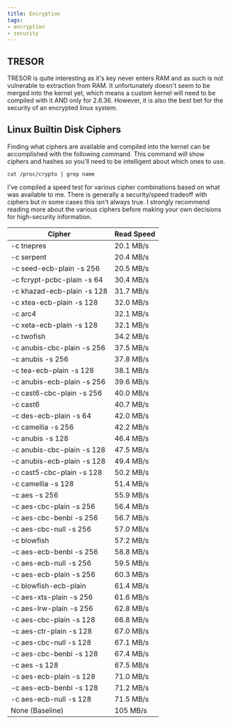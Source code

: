 ```yaml
---
title: Encryption
tags:
- encryption
- security
---
```


## TRESOR

TRESOR is quite interesting as it's key never enters RAM and as such is not
vulnerable to extraction from RAM. It unfortunately doesn't seem to be merged
into the kernel yet, which means a custom kernel will need to be compiled with
it AND only for 2.6.36. However, it is also the best bet for the security of an
encrypted linux system.

## Linux Builtin Disk Ciphers

Finding what ciphers are available and compiled into the kernel can be
accomplished with the following command. This command will show ciphers and
hashes so you'll need to be intelligent about which ones to use.

```
cat /proc/crypto | grep name
```

I've compiled a speed test for various cipher combinations based on what was
available to me. There is generally a security/speed tradeoff with ciphers but
in some cases this isn't always true. I strongly recommend reading more about
the various ciphers before making your own decisions for high-security
information.

| Cipher                     | Read Speed |
| -------------------------- | ---------- |
| -c tnepres                 | 20.1 MB/s  |
| -c serpent                 | 20.4 MB/s  |
| -c seed-ecb-plain -s 256   | 20.5 MB/s  |
| -c fcrypt-pcbc-plain -s 64 | 30.4 MB/s  |
| -c khazad-ecb-plain -s 128 | 31.7 MB/s  |
| -c xtea-ecb-plain -s 128   | 32.0 MB/s  |
| -c arc4                    | 32.1 MB/s  |
| -c xeta-ecb-plain -s 128   | 32.1 MB/s  |
| -c twofish                 | 34.2 MB/s  |
| -c anubis-cbc-plain -s 256 | 37.5 MB/s  |
| -c anubis -s 256           | 37.8 MB/s  |
| -c tea-ecb-plain -s 128    | 38.1 MB/s  |
| -c anubis-ecb-plain -s 256 | 39.6 MB/s  |
| -c cast6-cbc-plain -s 256  | 40.0 MB/s  |
| -c cast6                   | 40.7 MB/s  |
| -c des-ecb-plain -s 64     | 42.0 MB/s  |
| -c camellia -s 256         | 42.2 MB/s  |
| -c anubis -s 128           | 46.4 MB/s  |
| -c anubis-cbc-plain -s 128 | 47.5 MB/s  |
| -c anubis-ecb-plain -s 128 | 49.4 MB/s  |
| -c cast5-cbc-plain -s 128  | 50.2 MB/s  |
| -c camellia -s 128         | 51.4 MB/s  |
| -c aes -s 256              | 55.9 MB/s  |
| -c aes-cbc-plain -s 256    | 56.4 MB/s  |
| -c aes-cbc-benbi -s 256    | 56.7 MB/s  |
| -c aes-cbc-null -s 256     | 57.0 MB/s  |
| -c blowfish                | 57.2 MB/s  |
| -c aes-ecb-benbi -s 256    | 58.8 MB/s  |
| -c aes-ecb-null -s 256     | 59.5 MB/s  |
| -c aes-ecb-plain -s 256    | 60.3 MB/s  |
| -c blowfish-ecb-plain      | 61.4 MB/s  |
| -c aes-xts-plain -s 256    | 61.6 MB/s  |
| -c aes-lrw-plain -s 256    | 62.8 MB/s  |
| -c aes-cbc-plain -s 128    | 66.8 MB/s  |
| -c aes-ctr-plain -s 128    | 67.0 MB/s  |
| -c aes-cbc-null -s 128     | 67.1 MB/s  |
| -c aes-cbc-benbi -s 128    | 67.4 MB/s  |
| -c aes -s 128              | 67.5 MB/s  |
| -c aes-ecb-plain -s 128    | 71.0 MB/s  |
| -c aes-ecb-benbi -s 128    | 71.2 MB/s  |
| -c aes-ecb-null -s 128     | 71.5 MB/s  |
| None (Baseline)            | 105 MB/s   |
